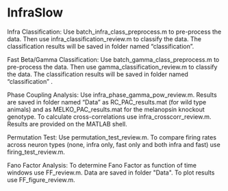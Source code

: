 # InfraSlow

Infra Classification: 
Use batch_infra_class_preprocess.m to pre-process the data. Then use infra_classification_review.m to classify the data. 
The classification results will be saved in folder named “classification”. 


Fast Beta/Gamma Classification: 
Use batch_gamma_class_preprocess.m to pre-process the data. Then use gamma_classification_review.m to classify the data. 
The classification results will be saved in folder named “classification” . 


Phase Coupling Analysis: 
Use infra_phase_gamma_pow_review.m. Results are saved in folder named “Data” as RC_PAC_results.mat (for wild type animals) 
and as MELKO_PAC_results.mat for the melanopsin knockout genotype. 
To calculate cross-correlations use infra_crosscorr_review.m. Results are provided on the MATLAB shell. 


Permutation Test: 
Use permutation_test_review.m. 
To compare firing rates across neuron types (none, infra only, fast only and both infra and fast) use firing_test_review.m.


Fano Factor Analysis:
To determine Fano Factor as function of time windows use FF_review.m. Data are saved in folder "Data". 
To plot results use FF_figure_review.m.
